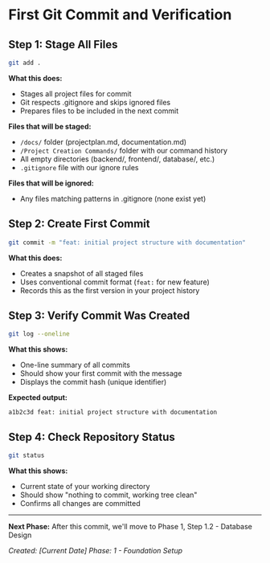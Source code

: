 # First Git Commit and Verification

## Step 1: Stage All Files
```bash
git add .
```

**What this does:**
- Stages all project files for commit
- Git respects .gitignore and skips ignored files
- Prepares files to be included in the next commit

**Files that will be staged:**
- `/docs/` folder (projectplan.md, documentation.md)
- `/Project Creation Commands/` folder with our command history
- All empty directories (backend/, frontend/, database/, etc.)
- `.gitignore` file with our ignore rules

**Files that will be ignored:**
- Any files matching patterns in .gitignore (none exist yet)

## Step 2: Create First Commit
```bash
git commit -m "feat: initial project structure with documentation"
```

**What this does:**
- Creates a snapshot of all staged files
- Uses conventional commit format (`feat:` for new feature)
- Records this as the first version in your project history

## Step 3: Verify Commit Was Created
```bash
git log --oneline
```

**What this shows:**
- One-line summary of all commits
- Should show your first commit with the message
- Displays the commit hash (unique identifier)

**Expected output:**
```
a1b2c3d feat: initial project structure with documentation
```

## Step 4: Check Repository Status
```bash
git status
```

**What this shows:**
- Current state of your working directory
- Should show "nothing to commit, working tree clean"
- Confirms all changes are committed

---

**Next Phase:** After this commit, we'll move to Phase 1, Step 1.2 - Database Design

*Created: [Current Date]*
*Phase: 1 - Foundation Setup*
